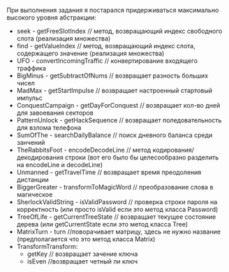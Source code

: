 При выполнения задания я постарался придерживаться максимально высокого уровня абстракции:

- seek - getFreeSlotIndex // метод, возвращающий индекс свободного слота (реализация множества)
- find - getValueIndex // метод, возвращающий индекс слота, содержащего значение (реализация множества)
- UFO - convertIncomingTraffic // конвертирование входящего траффика
- BigMinus - getSubtractOfNums // возвращает разность больших чисел
- MadMax - getStartImpulse // возвращает настроенный стартовый импульс
- ConquestCampaign - getDayForConquest // возвращает кол-во дней для завоевания секторов
- PatternUnlock - getHackSequence // возвращает поледовательность для взлома телефона
- SumOfThe - searchDailyBalance // поиск дневного баланса среди занчений
- TheRabbitsFoot - encodeDecodeLine // метод кодирования/декодирования строки (вот его было бы целесообразно разделить на encodeLine и decodeLine)
- Unmanned - getTravelTime // возвращает время преодоления дистанции
- BiggerGreater - transformToMagicWord // преобразование слова в магическое
- SherlockValidString - isValidPassword // проверка строки пароля на корректность (или просто isValid если это метод класса Password)
- TreeOfLife - getCurrentTreeState // возвращает текущее состояние дерева (или getCurrentState если это метод класса Tree)
- MatrixTurn - turn //поворачивает матрицу, здесь не нужно название  (предполагается что это метод класса Matrix)
- TransformTransform:
  - getKey // возвращает зачение ключа
  - isEven //возвращает четный ли ключ 
